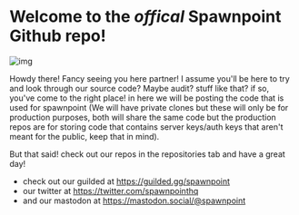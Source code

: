 # Welcome to the _offical_ Spawnpoint Github repo!

![img](https://img.guildedcdn.com/ContentMediaGenericFiles/da942f04f0998eac09ac8bfde7633f9b-Full.webp?w=3840&h=1031)

Howdy there! Fancy seeing you here partner! I assume you'll be here to try and look through our source code? Maybe audit? stuff like that? if so, you've come to the right place! in here we will be posting the code that is used for spawnpoint (We will have private clones but these will only be for production purposes, both will share the same code but the production repos are for storing code that contains server keys/auth keys that aren't meant for the public, keep that in mind).

But that said! check out our repos in the repositories tab and have a great day!

- check out our guilded at https://guilded.gg/spawnpoint
- our twitter at https://twitter.com/spawnpointhq
- and our mastodon at https://mastodon.social/@spawnpoint

